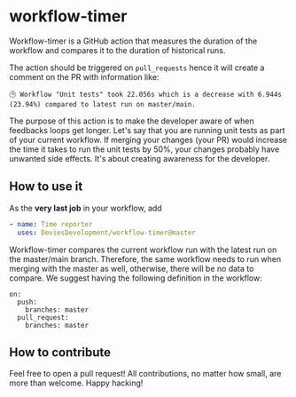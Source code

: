 # workflow-timer

Workflow-timer is a GitHub action that measures the duration of the workflow and compares it to the duration of historical runs.

The action should be triggered on `pull_requests` hence it will create a comment on the PR with information like:

`🕒 Workflow "Unit tests" took 22.056s which is a decrease with 6.944s (23.94%) compared to latest run on master/main.`

The purpose of this action is to make the developer aware of when feedbacks loops get longer. Let's say that you are running unit tests as part of your current workflow. If merging your changes (your PR) would increase the time it takes to run the unit tests by 50%, your changes probably have unwanted side effects. It's about creating awareness for the developer.

## How to use it

As the **very last job** in your workflow, add

```yml
- name: Time reporter
  uses: DeviesDevelopment/workflow-timer@master
```
Workflow-timer compares the current workflow run with the latest run on the master/main branch. Therefore, the same workflow needs to run when merging with the master as well, otherwise, there will be no data to compare. We suggest having the following definition in the workflow:

```
on:
  push:
    branches: master
  pull_request:
    branches: master
```

## How to contribute
Feel free to open a pull request! All contributions, no matter how small, are more than welcome. Happy hacking!
